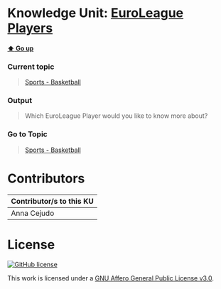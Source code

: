 # Knowledge Unit: [EuroLeague Players](../../knowledge_units/sports-basketball/euroleague-players.md)

#### [:arrow_up: Go up](../../topics/sports-basketball.md)
### Current topic
> [Sports - Basketball](../../topics/sports-basketball.md)
### Output
> Which EuroLeague Player would you like to know more about?
### Go to Topic
> [Sports - Basketball](../../topics/sports-basketball.md)


# Contributors

| Contributor/s to this KU |
| - | 
| Anna Cejudo |

# License
[![GitHub license](https://img.shields.io/github/license/inbrainz/cerebro)](https://github.com/inbrainz/cerebro/blob/master/LICENSE)

This work is licensed under a [GNU Affero General Public License v3.0](https://www.gnu.org/licenses/agpl-3.0.txt).